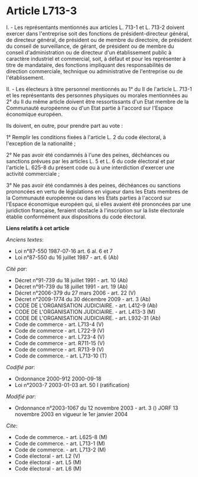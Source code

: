 # Article L713-3

I. - Les représentants mentionnés aux articles L. 713-1 et L. 713-2 doivent exercer dans l'entreprise soit des fonctions de
président-directeur général, de directeur général, de président ou de membre du directoire, de président du conseil de
surveillance, de gérant, de président ou de membre du conseil d'administration ou de directeur d'un établissement public à
caractère industriel et commercial, soit, à défaut et pour les représenter à titre de mandataire, des fonctions impliquant
des responsabilités de direction commerciale, technique ou administrative de l'entreprise ou de l'établissement.

II. - Les électeurs à titre personnel mentionnés au 1° du II de l'article L. 713-1 et les représentants des personnes
physiques ou morales mentionnées au 2° du II du même article doivent être ressortissants d'un Etat membre de la Communauté
européenne ou d'un Etat partie à l'accord sur l'Espace économique européen.

Ils doivent, en outre, pour prendre part au vote :

1° Remplir les conditions fixées à l'article L. 2 du code électoral, à l'exception de la nationalité ;

2° Ne pas avoir été condamnés à l'une des peines, déchéances ou sanctions prévues par les articles L. 5 et L. 6 du code
électoral et par l'article L. 625-8 du présent code ou à une interdiction d'exercer une activité commerciale ;

3° Ne pas avoir été condamnés à des peines, déchéances ou sanctions prononcées en vertu de législations en vigueur dans les
Etats membres de la Communauté européenne ou dans les Etats parties à l'accord sur l'Espace économique européen qui, si elles
avaient été prononcées par une juridiction française, feraient obstacle à l'inscription sur la liste électorale établie
conformément aux dispositions du code électoral.

**Liens relatifs à cet article**

_Anciens textes_:

  - Loi n°87-550 1987-07-16 art. 6 al. 6 et 7
  - Loi n°87-550 du 16 juillet 1987 - art. 6 (Ab)

_Cité par_:

  - Décret n°91-739 du 18 juillet 1991 - art. 10 (Ab)
  - Décret n°91-739 du 18 juillet 1991 - art. 19 (Ab)
  - Décret n°2006-379 du 27 mars 2006 - art. 22 (V)
  - Décret n°2009-1774 du 30 décembre 2009 - art. 3 (Ab)
  - CODE DE L'ORGANISATION JUDICIAIRE. - art. L412-9 (Ab)
  - CODE DE L'ORGANISATION JUDICIAIRE. - art. L413-3 (M)
  - CODE DE L'ORGANISATION JUDICIAIRE. - art. L932-31 (Ab)
  - Code de commerce - art. L713-4 (V)
  - Code de commerce - art. L722-9 (V)
  - Code de commerce - art. L723-4 (V)
  - Code de commerce - art. R711-15 (V)
  - Code de commerce - art. R713-9 (V)
  - Code de commerce. - art. L713-10 (T)

_Codifié par_:

  - Ordonnance 2000-912 2000-09-18
  - Loi n°2003-7 2003-01-03 art. 50 I (ratification)

_Modifié par_:

  - Ordonnance n°2003-1067 du 12 novembre 2003 - art. 3 () JORF 13 novembre 2003 en vigueur le 1er janvier 2004

_Cite_:

  - Code de commerce. - art. L625-8 (M)
  - Code de commerce. - art. L713-1 (M)
  - Code de commerce. - art. L713-2 (M)
  - Code électoral - art. L2 (V)
  - Code électoral - art. L5 (M)
  - Code électoral - art. L6 (M)
